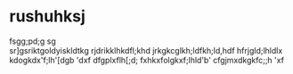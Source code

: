 # rushuhksj
fsgg;pd;g
sg\
sr]gsriktgoldyiskldtkg
rjdrikklhkdfl;khd
jrkgkcglkh;ldfkh;ld,hdf
hfrjgld;lhldlx
kdogkdx'f;lh'[dgb
'dxf
dfgplxflh[;d;
fxhkxfolgkxf;lhld'b'
cfgjmxdkgkfc;;h
'xf
